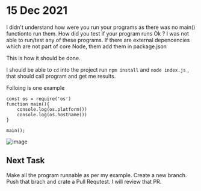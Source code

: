 
# 15 Dec 2021
I didn't understand how were you run your programs as there was no main() functionto run them. How did you test if your program runs Ok ?
I was not able to run/test any of these programs. 
If there are external depencencies which are not part of core Node, them add them in package.json

This is how it should be done.

I should be able to `cd` into the project run `npm install` and `node index.js` , that should call program and get me results.

Folloing is one example 

```
const os = require('os')
function main(){
    console.log(os.platform())
    console.log(os.hostname())
}

main();
```

![image](https://user-images.githubusercontent.com/6829993/146134825-b092b66d-b56d-4bd7-8737-38a87786e581.png)


## Next Task

Make all the program runnable as per my example. 
Create a new branch.
Push that brach and crate a Pull Requtest. I will review that PR.
